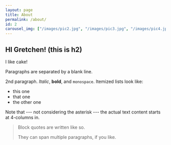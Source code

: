 ```yaml
---
layout: page
title: About
permalink: /about/
id: 2
carousel_img: ["/images/pic2.jpg", "/images/pic3.jpg", "/images/pic4.jpg", "/images/pic5.jpg"]
---
```


## HI Gretchen! (this is h2)
I like cake!

Paragraphs are separated by a blank line.

2nd paragraph. *Italic*, **bold**, and `monospace`. Itemized lists
look like:

  * this one
  * that one
  * the other one

Note that --- not considering the asterisk --- the actual text
content starts at 4-columns in.

> Block quotes are
> written like so.
>
> They can span multiple paragraphs,
> if you like.